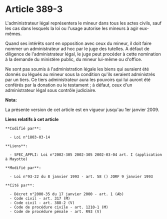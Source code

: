 # Article 389-3

L'administrateur légal représentera le mineur dans tous les actes civils, sauf les cas dans lesquels la loi ou l'usage
autorise les mineurs à agir eux-mêmes.

Quand ses intérêts sont en opposition avec ceux du mineur, il doit faire nommer un administrateur ad hoc par le juge des
tutelles. A défaut de diligence de l'administrateur légal, le juge peut procéder à cette nomination à la demande du ministère
public, du mineur lui-même ou d'office.

Ne sont pas soumis à l'administration légale les biens qui auraient été donnés ou légués au mineur sous la condition qu'ils
seraient administrés par un tiers. Ce tiers administrateur aura les pouvoirs qui lui auront été conférés par la donation ou
le testament ; à défaut, ceux d'un administrateur légal sous contrôle judiciaire.

**Nota:**

La présente version de cet article est en vigueur jusqu'au 1er janvier 2009.

**Liens relatifs à cet article**

	**Codifié par**:

	  - Loi n°1803-03-14

	**Liens**:

	  - SPEC_APPLI: Loi n°2002-305 2002-305 2002-03-04 art. I (application à Mayotte)

	**Modifié par**:

	  - Loi n°93-22 du 8 janvier 1993 - art. 58 () JORF 9 janvier 1993

	**Cité par**:

	  - Décret n°2000-35 du 17 janvier 2000 - art. 1 (Ab)
	  - Code civil - art. 317 (M)
	  - Code civil - art. 388-2 (V)
	  - Code de procédure civile - art. 1210-1 (M)
	  - Code de procédure pénale - art. R93 (V)
